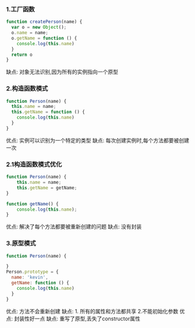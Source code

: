 ### 1.工厂函数
```js
function createPerson(name) {
  var o = new Object();
  o.name = name;
  o.getName = function () {
    console.log(this.name)
  }
  return o
}
```
缺点: 对象无法识别,因为所有的实例指向一个原型
### 2.构造函数模式
```js
function Person(name) {
  this.name = name;
  this.getName = function () {
    console.log(this.name)
  }
}
```
优点: 实例可以识别为一个特定的类型
缺点: 每次创建实例时,每个方法都要被创建一次
### 2.1构造函数模式优化
```js
function Person(name) {
    this.name = name;
    this.getName = getName;
}

function getName() {
    console.log(this.name);
}
```
优点: 解决了每个方法都要被重新创建的问题
缺点: 没有封装
### 3.原型模式
```js
function Person(name) {

}
Person.prototype = {
  name: 'kevin',
  getName: function () {
    console.log(this.name)
  }
}
```
优点: 方法不会重新创建
缺点: 1. 所有的属性和方法都共享 2.不能初始化参数
优点: 封装性好一点
缺点: 重写了原型,丢失了constructor属性
